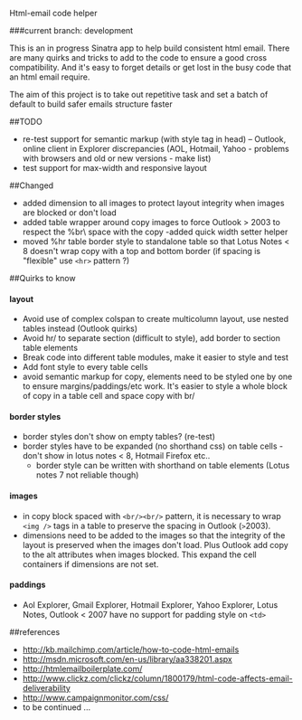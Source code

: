 Html-email code helper

###current branch: development

This is an in progress Sinatra app to help build consistent html email.
There are many quirks and tricks to add to the code to ensure a good cross
compatibility. And it's easy to forget details or get lost in the busy code
that an html email require.

The aim of this project is to take out repetitive task and set a batch of
default to build safer emails structure faster

##TODO

- re-test support for semantic markup (with style tag in head) – Outlook, online client in Explorer discrepancies (AOL, Hotmail, Yahoo - problems with browsers and old or new versions - make list)
- test support for max-width and responsive layout


##Changed
- added dimension to all images to protect layout integrity when images
are blocked or don't load
- added table wrapper around copy images to force Outlook > 2003 to
respect the %br\ space with the copy
-added quick width setter helper
- moved %hr table border style to standalone table so that Lotus Notes
< 8 doesn't wrap copy with a top and bottom border (if spacing is "flexible"
use `<hr>` pattern ?)

##Quirks to know

#### layout

- Avoid use of complex colspan to create multicolumn layout, use nested tables instead (Outlook quirks)
- Avoid hr/ to separate section (difficult to style), add border to section table elements
- Break code into different table modules, make it easier to style and test
- Add font style to every table cells
- avoid semantic markup for copy, elements need to be styled one by one to ensure margins/paddings/etc work. It's easier to style a whole block of copy in a table cell and space copy with br/

#### border styles
- border styles don't show on empty tables? (re-test)
- border styles have to be expanded (no shorthand css) on table cells - don't
  show in lotus notes < 8, Hotmail Firefox etc..
  - border style can be written with shorthand on table elements (Lotus notes 7 not reliable though)

#### images

- in copy block spaced with `<br/><br/>` pattern, it is necessary to wrap `<img
  />` tags in a table to preserve the spacing in Outlook (`>`2003).
- dimensions need to be added to the images so that the integrity of the layout
  is preserved when the images don't load. Plus Outlook add copy to the alt
    attributes when images blocked. This expand the cell containers if dimensions
      are not set.

#### paddings
- Aol Explorer, Gmail Explorer, Hotmail Explorer, Yahoo Explorer, Lotus Notes, Outlook < 2007 have no support for padding style on `<td>`


##references

- <http://kb.mailchimp.com/article/how-to-code-html-emails>
- <http://msdn.microsoft.com/en-us/library/aa338201.aspx>
- <http://htmlemailboilerplate.com/>
- <http://www.clickz.com/clickz/column/1800179/html-code-affects-email-deliverability>
- <http://www.campaignmonitor.com/css/>
- to be continued ...
